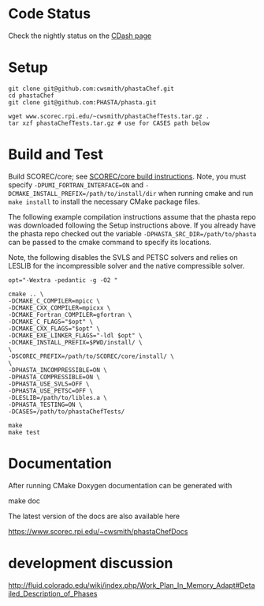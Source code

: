 # Code Status
Check the nightly status on the
[CDash page](http://my.cdash.org/index.php?project=phastaChef)

# Setup
    git clone git@github.com:cwsmith/phastaChef.git
    cd phastaChef
    git clone git@github.com:PHASTA/phasta.git

    wget www.scorec.rpi.edu/~cwsmith/phastaChefTests.tar.gz .
    tar xzf phastaChefTests.tar.gz # use for CASES path below

# Build and Test

Build SCOREC/core; see [SCOREC/core build
instructions](https://github.com/SCOREC/core/wiki/General-Build-instructions).  Note, you must specify `-DPUMI_FORTRAN_INTERFACE=ON` and `-DCMAKE_INSTALL_PREFIX=/path/to/install/dir` when running cmake and run `make install` to install the necessary CMake package files.

The following example compilation instructions assume that the phasta repo was
downloaded following the Setup instructions above.  If you already have the
phasta repo checked out the variable `-DPHASTA_SRC_DIR=/path/to/phasta` can 
be passed to the cmake command to specify its locations.

Note, the following disables the SVLS and PETSC solvers and relies on LESLIB for the incompressible solver and the native compressible solver.

    opt="-Wextra -pedantic -g -O2 "
    
    cmake .. \
    -DCMAKE_C_COMPILER=mpicc \
    -DCMAKE_CXX_COMPILER=mpicxx \
    -DCMAKE_Fortran_COMPILER=gfortran \
    -DCMAKE_C_FLAGS="$opt" \
    -DCMAKE_CXX_FLAGS="$opt" \
    -DCMAKE_EXE_LINKER_FLAGS="-ldl $opt" \
    -DCMAKE_INSTALL_PREFIX=$PWD/install/ \
    \
    -DSCOREC_PREFIX=/path/to/SCOREC/core/install/ \
    \
    -DPHASTA_INCOMPRESSIBLE=ON \
    -DPHASTA_COMPRESSIBLE=ON \
    -DPHASTA_USE_SVLS=OFF \
    -DPHASTA_USE_PETSC=OFF \
    -DLESLIB=/path/to/libles.a \
    -DPHASTA_TESTING=ON \
    -DCASES=/path/to/phastaChefTests/

    make
    make test

# Documentation

After running CMake Doxygen documentation can be generated with

  make doc

The latest version of the docs are also available here

  https://www.scorec.rpi.edu/~cwsmith/phastaChefDocs

# development discussion

http://fluid.colorado.edu/wiki/index.php/Work_Plan_In_Memory_Adapt#Detailed_Description_of_Phases
